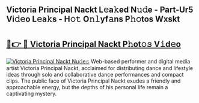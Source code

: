 ## Victoria Principal Nackt L𝚎a𝚔ed N𝚞𝚍e - Part-Ur5 Vi𝚍𝚎o L𝚎a𝚔s - H𝚘𝚝 O𝚗𝚕yf𝚊ns P𝚑𝚘tos Wxskt

# <h2><a href="http://kf1z8sj.oniu.top/?m=Victoria+Principal+Nackt">🔗👉 🔴 Victoria Principal Nackt P𝚑ot𝚘𝚜 V𝚒d𝚎o</a></h2>

[![Victoria Principal Nackt Nu𝚍e𝚜](https://i.imgur.com/0qMVB7G.gif)](http://kf1z8sj.oniu.top/?m=Victoria+Principal+Nackt)
Web-based performer and digital media artist Victoria Principal Nackt, acclaimed for distributing dance and lifestyle ideas through solo and collaborative dance performances and compact clips. The public face of Victoria Principal Nackt exudes a friendly and approachable energy, but the depths of his personal life remain a captivating mystery.  
